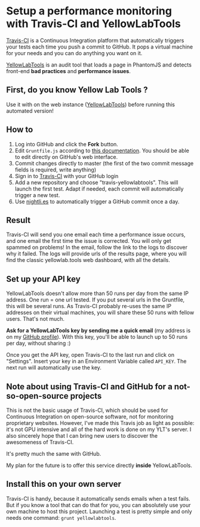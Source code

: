 # Setup a performance monitoring with Travis-CI and YellowLabTools

[Travis-CI](https://travis-ci.org/) is a Continuous Integration platform that automatically triggers your tests each time you push a commit to GitHub. It pops a virtual machine for your needs and you can do anything you want on it.

[YellowLabTools](http://yellowlab.tools) is an audit tool that loads a page in PhantomJS and detects front-end **bad practices** and **performance issues**.


## First, do you know Yellow Lab Tools ?

Use it with on the web instance ([YellowLabTools](http://yellowlab.tools)) before running this automated version!


## How to

1. Log into GitHub and click the **Fork** button.
2. Edit `Gruntfile.js` according to [this documentation](https://github.com/gmetais/grunt-yellowlabtools#usage-examples). You should be able to edit directly on GitHub's web interface.
3. Commit changes directly to master (the first of the two commit message fields is required, write anything)
4. Sign in to [Travis-CI](https://travis-ci.org/) with your GitHub login
5. Add a new repository and choose "travis-yellowlabtools". This will launch the first test. Adapt if needed, each commit will automatically trigger a new test.
6. Use [nightli.es](https://nightli.es/) to automatically trigger a GitHub commit once a day.


## Result

Travis-CI will send you one email each time a performance issue occurs, and one email the first time the issue is corrected. You will only get spammed on problems! In the email, follow the link to the logs to discover why it failed. The logs will provide urls of the results page, where you will find the classic yellowlab.tools web dashboard, with all the details.


## Set up your API key

YellowLabTools doesn't allow more than 50 runs per day from the same IP address. One run = one url tested. If you put several urls in the Gruntfile, this will be several runs. As Travis-CI probably re-uses the same IP addresses on their virtual machines, you will share these 50 runs with fellow users. That's not much.

**Ask for a YellowLabTools key by sending me a quick email** (my address is on my [GitHub profile](https://github.com/gmetais)). With this key, you'll be able to launch up to 50 runs per day, without sharing :)

Once you get the API key, open Travis-CI to the last run and click on "Settings". Insert your key in an Environment Variable called `API_KEY`. The next run will automatically use the key.



## Note about using Travis-CI and GitHub for a not-so-open-source projects

This is not the basic usage of Travis-CI, which should be used for Continuous Integration on open-source software, not for monitoring proprietary websites. However, I've made this Travis job as light as possible: it's not GPU intensive and all of the hard work is done on my YLT's server. I also sincerely hope that I can bring new users to discover the awesomeness of Travis-CI.

It's pretty much the same with GitHub.

My plan for the future is to offer this service directly **inside** YellowLabTools.


## Install this on your own server

Travis-CI is handy, because it automatically sends emails when a test fails. But if you know a tool that can do that for you, you can absolutely use your own machine to host this project. Launching a test is pretty simple and only needs one command: `grunt yellowlabtools`.

